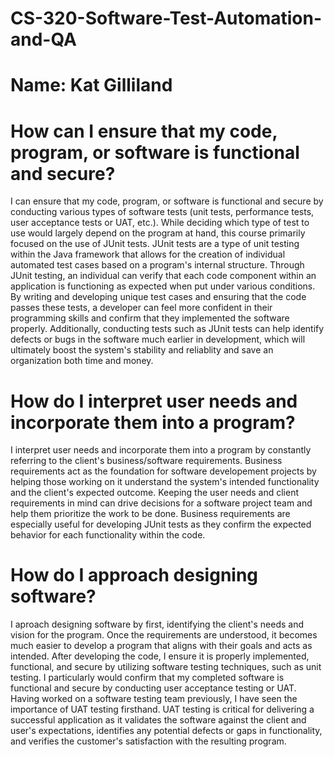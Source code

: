 # CS-320-Software-Test-Automation-and-QA
# Name: Kat Gilliland

# How can I ensure that my code, program, or software is functional and secure?
I can ensure that my code, program, or software is functional and secure by conducting various types of software tests (unit tests, performance tests, user acceptance tests or UAT, etc.). While deciding which type of test to use would largely depend on the program at hand, this course primarily focused on the use of JUnit tests. JUnit tests are a type of unit testing within the Java framework that allows for the creation of individual automated test cases based on a program's internal structure. Through JUnit testing, an individual can verify that each code component within an application is functioning as expected when put under various conditions. By writing and developing unique test cases and ensuring that the code passes these tests, a developer can feel more confident in their programming skills and confirm that they implemented the software properly. Additionally, conducting tests such as JUnit tests can help identify defects or bugs in the software much earlier in development, which will ultimately boost the system's stability and reliablity and save an organization both time and money. 

# How do I interpret user needs and incorporate them into a program?
I interpret user needs and incorporate them into a program by constantly referring to the client's business/software requirements. Business requirements act as the foundation for software developement projects by helping those working on it understand the system's intended functionality and the client's expected outcome. Keeping the user needs and client requirements in mind can drive decisions for a software project team and help them prioritize the work to be done. Business requirements are especially useful for developing JUnit tests as they confirm the expected behavior for each functionality within the code. 

# How do I approach designing software?
I aproach designing software by first, identifying the client's needs and vision for the program. Once the requirements are understood, it becomes much easier to develop a program that aligns with their goals and acts as intended. After developing the code, I ensure it is properly implemented, functional, and secure by utilizing software testing techniques, such as unit testing. I particularly would confirm that my completed software is functional and secure by conducting user acceptance testing or UAT. Having worked on a software testing team previously, I have seen the importance of UAT testing firsthand. UAT testing is critical for delivering a successful application as it validates the software against the client and user's expectations, identifies any potential defects or gaps in functionality, and verifies the customer's satisfaction with the resulting program. 
